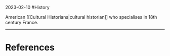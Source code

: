 2023-02-10
#History 

American [[Cultural Historians|cultural historian]] who specialises in 18th century France.

---
# References
